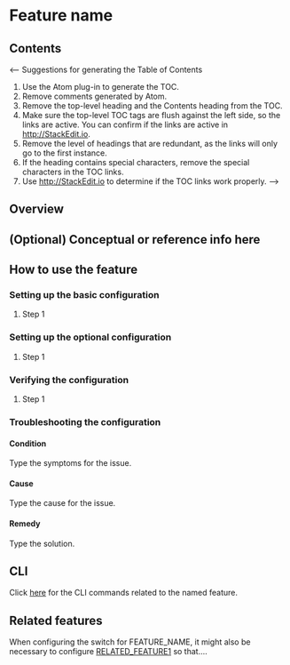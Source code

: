 <!--

Use the following guidelines for writing OPS documentation

Here are a few suggestions in regards to style and grammar:
* Use active voice. With active voice, the subject is the doer of the action. Tell the reader what
to do by using the imperative mood, for example, Press Enter to view the next screen. See https://en.wikipedia.org/wiki/Active_voice for more information about the active voice.
* Use present tense. See https://en.wikipedia.org/wiki/Present_tense for more information about using the present tense.
* Avoid the use of I or third person. Address your instructions to the user. In text, refer to the reader as you (second person) rather than as the user (third person). The exception to not using the third-person is when the documentation is for an administrator. In that case, *the user* is someone the reader interacts with, for example, teach your users how to back up their laptop.
* See https://en.wikipedia.org/wiki/Wikipedia%3aManual_of_Style for an online style guide.
* Remember to use articles (a, an, and the), see https://owl.english.purdue.edu/owl/resource/540/01/ for more information on when and how to use them.
* The title should always been in title case; however, all following headings should be in sentence case, where only the initial word is capitalized. The other words in the heading should be in lowercase letters unless they are an acronym or a proper noun.

About markdown
* See the https://github.com/adam-p/markdown-here/wiki/Markdown-Cheatsheet for additional information about markdown text.
* StackEdit automatically creates an anchor tag based off of each heading.  Spaces and other nonconforming characters are substituted by other characters in the anchor when the file is converted to HTML.

Important
* After you have added your text, remove the comments within the template. Some tools display comments and all HTML tags as text in its output.

Formatting guidelines

Diagrams:
When adding a diagram, make sure that ```ditaa is before the diagram and ``` is after the diagram, as shown in the following graphic.

```ditaa
+----+   +----+
|    +---+    |
+----+   +----+
```

Adding example commands:
When you add an example within a step, it must be indented and proceeded by only one empty line and followed by only one empty line; otherwise the numbering in the procedure will be disrupted. A correct example is shown in the following example:

1. Step 1 Description

 ```
 example here
 ```

2. Step 2 Description

Spacing:
A space must be proceeded after:
- A hash tag in the heading, as in ## My heading
- A bullet, as in – first bullet
- A number, as in 1. First step

-->

# Feature name
<!-- Provide the title of the feature -->

## Contents
<--
Suggestions for generating the Table of Contents
1. Use the Atom plug-in to generate the TOC.
2. Remove comments generated by Atom.
3. Remove the top-level heading and the Contents heading from the TOC.
4. Make sure the top-level TOC tags are flush against the left side, so the links are active. You can confirm if the links are active in http://StackEdit.io.
5. Remove the level of headings that are redundant, as the links will only go to the first instance.
6. If the heading contains special characters, remove the special characters in the TOC links.
7. Use http://StackEdit.io to determine if the TOC links work properly.
-->

## Overview
<!-- Provide an overview here. This overview should give the reader an introduction of when, where and why they would use the feature. -->

## (Optional) Conceptual or reference info here
<!-- Change heading for conceptual or reference info, such as Prerequisites. -->

## How to use the feature

### Setting up the basic configuration

 1. Step 1

### Setting up the optional configuration

 1. Step 1

### Verifying the configuration

 1. Step 1

### Troubleshooting the configuration

#### Condition
Type the symptoms for the issue.

#### Cause
Type the cause for the issue.

#### Remedy
Type the solution.

## CLI
<!-- Provide a link to the CLI command related to the feature. The CLI files will be generated to a CLI directory.  -->
Click [here](https://openswitch.net/cli_feature_name.html#cli_command_anchor) for the CLI commands related to the named feature.

## Related features
<!-- Enter content into this section to describe features that may need to be considered in relation to this particular feature, under what conditions and why.  Provide a hyperlink to each related feature.  Sample text is included below as a potential example or starting point.  -->
When configuring the switch for FEATURE_NAME, it might also be necessary to configure [RELATED_FEATURE1](https://openswitch.net./tbd/other_filefeatures/related_feature1.html#first_anchor) so that....

